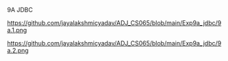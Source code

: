 9A JDBC

https://github.com/jayalakshmicyadav/ADJ_CS065/blob/main/Exp9a_jdbc/9a.1.png

https://github.com/jayalakshmicyadav/ADJ_CS065/blob/main/Exp9a_jdbc/9a.2.png
